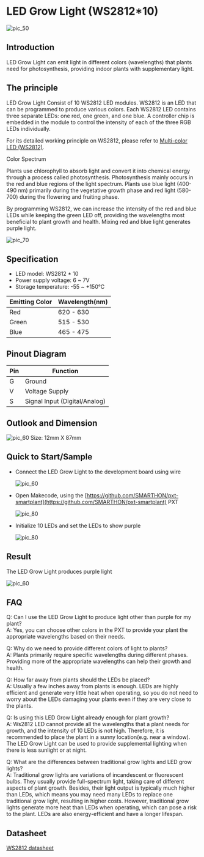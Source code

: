 # LED Grow Light (WS2812*10)

![pic_50](images/LED_Grow_Light_0.png)


## Introduction

LED Grow Light can emit light in different colors (wavelengths) that plants need for photosynthesis, providing indoor plants with supplementary light. <P>


## The principle

LED Grow Light Consist of 10 WS2812 LED modules. WS2812 is an LED that can be programmed to produce various colors. Each WS2812 LED contains three separate LEDs: one red, one green, and one blue. A controller chip is embedded in the module to control the intensity of each of the three RGB LEDs individually. <P>

For its detailed working principle on WS2812, please refer to [Multi-color LED (WS2812)](WS2812B.md). <P>

<span id="subtitle">Color Spectrum</span><P>

Plants use chlorophyll to absorb light and convert it into chemical energy through a process called photosynthesis. Photosynthesis mainly occurs in the red and blue regions of the light spectrum. Plants use blue light (400-490 nm) primarily during the vegetative growth phase and red light (580-700) during the flowering and fruiting phase. <P>

By programming WS2812, we can increase the intensity of the red and blue LEDs while keeping the green LED off, providing the wavelengths most beneficial to plant growth and health. Mixing red and blue light generates purple light. <P>
![pic_70](images/LED_Grow_Light_1.jpg) <P>


## Specification

* LED model: WS2812 * 10
* Power supply voltage: 6 ~ 7V
* Storage temperature: -55 ~ +150℃

|Emitting Color|Wavelength(nm)|
|--|--|
|Red|620 - 630|
|Green|515 - 530|
|Blue|465 - 475|


## Pinout Diagram

|Pin|Function|
|--|--|
|G|Ground|
|V|Voltage Supply|
|S|Signal Input (Digital/Analog)|


## Outlook and Dimension

![pic_60](images/LED_Grow_Light_2.png)
Size: 12mm X 87mm


## Quick to Start/Sample

* Connect the LED Grow Light to the development board using wire <P>
![pic_60](images/LED_Grow_Light_3.png) <P>

* Open Makecode, using the [https://github.com/SMARTHON/pxt-smartplant](https://github.com/SMARTHON/pxt-smartplant) PXT <P>
![pic_80](images/LED_Grow_Light_4.png) <P>

* Initialize 10 LEDs and set the LEDs to show purple <P>
![pic_80](images/LED_Grow_Light_5.png) <P>


## Result

The LED Grow Light produces purple light <P>
![pic_60](images/LED_Grow_Light_6.jpg) <P>


## FAQ

Q: Can I use the LED Grow Light to produce light other than purple for my plant? <BR>
A: Yes, you can choose other colors in the PXT to provide your plant the appropriate wavelengths based on their needs. <P>

Q: Why do we need to provide different colors of light to plants? <BR>
A: Plants primarily require specific wavelengths during different phases. Providing more of the appropriate wavelengths can help their growth and health. <P>

Q: How far away from plants should the LEDs be placed? <BR>
A: Usually a few inches away from plants is enough. LEDs are highly efficient and generate very little heat when operating, so you do not need to worry about the LEDs damaging your plants even if they are very close to the plants. <P>

Q: Is using this LED Grow Light already enough for plant growth? <BR>
A: Ws2812 LED cannot provide all the wavelengths that a plant needs for growth, and the intensity of 10 LEDs is not high. Therefore, it is recommended to place the plant in a sunny location(e.g. near a window). The LED Grow Light can be used to provide supplemental lighting when there is less sunlight or at night. <P>

Q: What are the differences between traditional grow lights and LED grow lights? <BR>
A: Traditional grow lights are variations of incandescent or fluorescent bulbs. They usually provide full-spectrum light, taking care of different aspects of plant growth. Besides, their light output is typically much higher than LEDs, which means you may need many LEDs to replace one traditional grow light, resulting in higher costs. However, traditional grow lights generate more heat than LEDs when operating, which can pose a risk to the plant. LEDs are also energy-efficient and have a longer lifespan. <P>


## Datasheet

[WS2812 datasheet](https://cdn-shop.adafruit.com/datasheets/WS2812.pdf)
